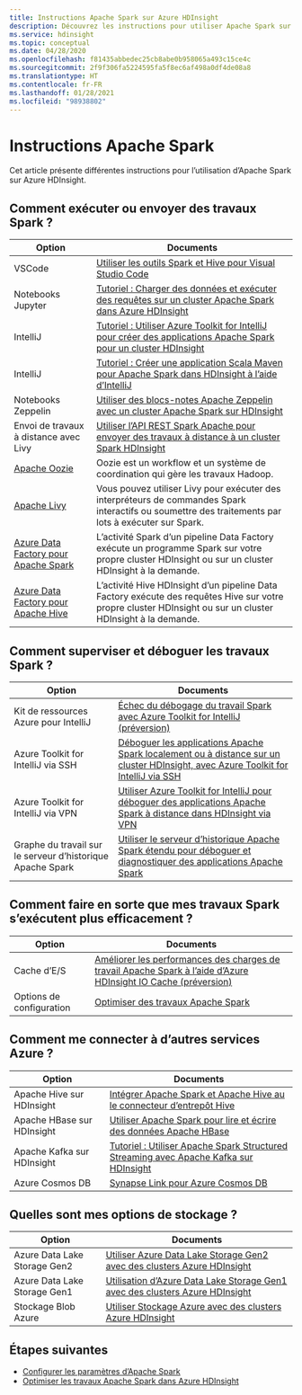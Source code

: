 ```yaml
---
title: Instructions Apache Spark sur Azure HDInsight
description: Découvrez les instructions pour utiliser Apache Spark sur Azure HDInsight.
ms.service: hdinsight
ms.topic: conceptual
ms.date: 04/28/2020
ms.openlocfilehash: f81435abbedec25cb8abe0b958065a493c15ce4c
ms.sourcegitcommit: 2f9f306fa5224595fa5f8ec6af498a0df4de08a8
ms.translationtype: HT
ms.contentlocale: fr-FR
ms.lasthandoff: 01/28/2021
ms.locfileid: "98938802"
---
```

# <a name="apache-spark-guidelines"></a>Instructions Apache Spark

Cet article présente différentes instructions pour l’utilisation d’Apache Spark sur Azure HDInsight.

## <a name="how-do-i-run-or-submit-spark-jobs"></a>Comment exécuter ou envoyer des travaux Spark ?

| Option | Documents |
|---|---|
| VSCode | [Utiliser les outils Spark et Hive pour Visual Studio Code](../hdinsight-for-vscode.md) |
| Notebooks Jupyter | [Tutoriel : Charger des données et exécuter des requêtes sur un cluster Apache Spark dans Azure HDInsight](./apache-spark-load-data-run-query.md) |
| IntelliJ | [Tutoriel : Utiliser Azure Toolkit for IntelliJ pour créer des applications Apache Spark pour un cluster HDInsight](./apache-spark-intellij-tool-plugin.md) |
| IntelliJ | [Tutoriel : Créer une application Scala Maven pour Apache Spark dans HDInsight à l’aide d’IntelliJ](./apache-spark-create-standalone-application.md) |
| Notebooks Zeppelin | [Utiliser des blocs-notes Apache Zeppelin avec un cluster Apache Spark sur HDInsight](./apache-spark-zeppelin-notebook.md) |
| Envoi de travaux à distance avec Livy | [Utiliser l’API REST Spark Apache pour envoyer des travaux à distance à un cluster Spark HDInsight](./apache-spark-livy-rest-interface.md) |
|[Apache Oozie](../hdinsight-use-oozie-linux-mac.md)|Oozie est un workflow et un système de coordination qui gère les travaux Hadoop.|
|[Apache Livy](./apache-spark-livy-rest-interface.md)|Vous pouvez utiliser Livy pour exécuter des interpréteurs de commandes Spark interactifs ou soumettre des traitements par lots à exécuter sur Spark.|
|[Azure Data Factory pour Apache Spark](../../data-factory/transform-data-using-spark.md)|L’activité Spark d’un pipeline Data Factory exécute un programme Spark sur votre propre cluster HDInsight ou sur un cluster HDInsight à la demande.|
|[Azure Data Factory pour Apache Hive](../../data-factory/transform-data-using-hadoop-hive.md)|L’activité Hive HDInsight d’un pipeline Data Factory exécute des requêtes Hive sur votre propre cluster HDInsight ou sur un cluster HDInsight à la demande.|

## <a name="how-do-i-monitor-and-debug-spark-jobs"></a>Comment superviser et déboguer les travaux Spark ?

| Option | Documents |
|---|---|
| Kit de ressources Azure pour IntelliJ | [Échec du débogage du travail Spark avec Azure Toolkit for IntelliJ (préversion)](apache-spark-intellij-tool-failure-debug.md) |
| Azure Toolkit for IntelliJ via SSH | [Déboguer les applications Apache Spark localement ou à distance sur un cluster HDInsight, avec Azure Toolkit for IntelliJ via SSH](apache-spark-intellij-tool-debug-remotely-through-ssh.md) |
| Azure Toolkit for IntelliJ via VPN | [Utiliser Azure Toolkit for IntelliJ pour déboguer des applications Apache Spark à distance dans HDInsight via VPN](apache-spark-intellij-tool-plugin-debug-jobs-remotely.md) |
| Graphe du travail sur le serveur d’historique Apache Spark | [Utiliser le serveur d’historique Apache Spark étendu pour déboguer et diagnostiquer des applications Apache Spark](./apache-azure-spark-history-server.md) |

## <a name="how-do-i-make-my-spark-jobs-run-more-efficiently"></a>Comment faire en sorte que mes travaux Spark s’exécutent plus efficacement ?

| Option | Documents |
|---|---|
| Cache d’E/S | [Améliorer les performances des charges de travail Apache Spark à l’aide d’Azure HDInsight IO Cache (préversion)](./apache-spark-improve-performance-iocache.md) |
| Options de configuration | [Optimiser des travaux Apache Spark](./apache-spark-perf.md) |

## <a name="how-do-i-connect-to-other-azure-services"></a>Comment me connecter à d’autres services Azure ?

| Option | Documents |
|---|---|
| Apache Hive sur HDInsight | [Intégrer Apache Spark et Apache Hive au le connecteur d’entrepôt Hive](../interactive-query/apache-hive-warehouse-connector.md) |
| Apache HBase sur HDInsight | [Utiliser Apache Spark pour lire et écrire des données Apache HBase](../hdinsight-using-spark-query-hbase.md) |
| Apache Kafka sur HDInsight | [Tutoriel : Utiliser Apache Spark Structured Streaming avec Apache Kafka sur HDInsight](../hdinsight-apache-kafka-spark-structured-streaming.md) |
| Azure Cosmos DB | [Synapse Link pour Azure Cosmos DB](../../cosmos-db/synapse-link.md) |

## <a name="what-are-my-storage-options"></a>Quelles sont mes options de stockage ?

| Option | Documents |
|---|---|
| Azure Data Lake Storage Gen2 | [Utiliser Azure Data Lake Storage Gen2 avec des clusters Azure HDInsight](../hdinsight-hadoop-use-data-lake-storage-gen2.md) |
| Azure Data Lake Storage Gen1 | [Utilisation d’Azure Data Lake Storage Gen1 avec des clusters Azure HDInsight](../hdinsight-hadoop-use-data-lake-storage-gen1.md) |
| Stockage Blob Azure | [Utiliser Stockage Azure avec des clusters Azure HDInsight](../hdinsight-hadoop-use-blob-storage.md) |

## <a name="next-steps"></a>Étapes suivantes

* [Configurer les paramètres d’Apache Spark](apache-spark-settings.md)
* [Optimiser les travaux Apache Spark dans Azure HDInsight](apache-spark-perf.md)
